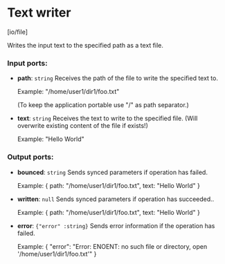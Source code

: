 # Text writer

[io/file]

Writes the input text to the specified path as a text file.

### Input ports:

* __path__: `string`
    Receives the path of the file to write the specified text to.
    
    Example:
    "/home/user1/dir1/foo.txt"
    
    (To keep the application portable use "/" as path separator.)



* __text__: `string`
    Receives the text to write to the specified file. (Will overwrite existing content of the file if exists!)
    
    Example:
    "Hello World"



### Output ports:

* __bounced__: `string`
    Sends synced parameters if operation has failed.
    
    Example:
    { 
      path: "/home/user1/dir1/foo.txt", 
      text: "Hello World"
    }



* __written__: `null`
    Sends synced parameters if operation has succeeded..
    
    Example:
    { 
      path: "/home/user1/dir1/foo.txt", 
      text: "Hello World"
    }



* __error__: `{"error" :string}`
    Sends error information if the operation has failed.
    
    Example: 
    {
      "error": "Error: ENOENT: no such file or directory, open '/home/user1/dir1/foo.txt'"
    }




